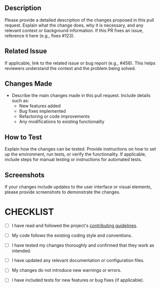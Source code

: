 ## Description
Please provide a detailed description of the changes proposed in this pull request. Explain what the change does, why it is necessary, and any relevant context or background information. If this PR fixes an issue, reference it here (e.g., fixes #123).

## Related Issue
If applicable, link to the related issue or bug report (e.g., #456). This helps reviewers understand the context and the problem being solved.

## Changes Made
- Describe the main changes made in this pull request. Include details such as:
  - New features added
  - Bug fixes implemented
  - Refactoring or code improvements
  - Any modifications to existing functionality

## How to Test
Explain how the changes can be tested. Provide instructions on how to set up the environment, run tests, or verify the functionality. If applicable, include steps for manual testing or instructions for automated tests.

## Screenshots
If your changes include updates to the user interface or visual elements, please provide screenshots to demonstrate the changes.

# CHECKLIST
- [ ] I have read and followed the project's [contributing guidelines](CONTRIBUTING.md).
- [ ] My code follows the existing coding style and conventions.
- [ ] I have tested my changes thoroughly and confirmed that they work as intended.
- [ ] I have updated any relevant documentation or configuration files.
- [ ] My changes do not introduce new warnings or errors.
- [ ] I have included tests for new features or bug fixes (if applicable).


